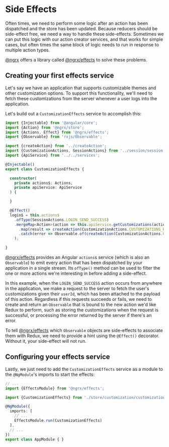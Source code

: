 # Side Effects

Often times, we need to perform some logic after an action has been dispatched and the store has been updated. Because reducers should be side-effect free, we need a way to handle these side-effects. Sometimes we can put this logic with our action creator services, and that works for simple cases, but often times the same block of logic needs to run in response to multiple action types.

[@ngrx](https://github.com/ngrx) offers a library called [@ngrx/effects](https://github.com/ngrx/effects) to solve these problems.

## Creating your first effects service

Let's say we have an application that supports customizable themes and other customization options. To support this functionality, we'll need to fetch these customizations from the server whenever a user logs into the application.

Let's build out a `CustomizationEffects` service to accomplish this:

```typescript
import {Injectable} from '@angular/core';
import {Action} from '@ngrx/store';
import {Actions, Effect} from '@ngrx/effects';
import {Observable} from 'rxjs/Observable';

import {createAction} from '../createAction';
import {CustomizationActions, SessionActions} from '../session/session.actions.ts';
import {ApiService} from '../../services';

@Injectable()
export class CustomizationEffects {

  constructor(
    private actions$: Actions,
    private apiService: ApiService
  ) {

  }

  @Effect()
  login$ = this.actions$
    .ofType(SessionActions.LOGIN_SEND_SUCCESS)
    .mergeMap<Action>(action => this.apiService.getCustomizations(action.payload.userId)
      .map(result => createAction(CustomizationActions.CUSTOMIZATIONS_RETRIEVE_SUCCESS, result.json()))
      .catch(error => Observable.of(createAction(CustomizationActions.CUSTOMIZATIONS_RETRIEVE_ERROR, error.json())))
    );

}
```

[@ngrx/effects](https://github.com/ngrx/effects) provides an Angular `actions$` service \(which is also an `Observable`\) to emit every action that has been dispatched by your application in a single stream. Its `ofType()` method can be used to filter the one or more actions we're interesting in before adding a side-effect.

In this example, when the `LOGIN_SEND_SUCCESS` action occurs from anywhere in the application, we make a request to the server to fetch the user's customizations given their `userId`, which has been attached to the payload of this action. Regardless if this requests succeeds or fails, we need to create and return an `Observable` that is bound to the new action we'd like Redux to perform, such as storing the customizations when the request is successful, or processing the error returned by the server if there's an error.

To tell [@ngrx/effects](https://github.com/ngrx/effects) which `Observable` objects are side-effects to associate them with Redux, we need to provide a hint using the `@Effect()` decorator. Without it, your side-effect will not run.

## Configuring your effects service

Lastly, we just need to add the `CustomizationEffects` service as a module to the `@NgModule`'s imports to start the effects:

```typescript
// ...
import {EffectsModule} from '@ngrx/effects';

import {CustomizationEffects} from './store/customization/customization.effects';

@NgModule({
  imports: [
    // ...
    EffectsModule.run(CustomizationEffects)
  ],
  // ...
})
export class AppModule { }
```

